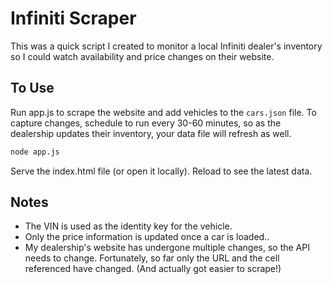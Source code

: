 # Infiniti Scraper

This was a quick script I created to monitor a local Infiniti dealer's inventory so I could watch availability and price changes on their website. 

## To Use

Run app.js to scrape the website and add vehicles to the ```cars.json``` file. To capture changes, schedule to run every 30-60 minutes, so as the dealership updates their inventory, your data file will refresh as well.

```bash
node app.js
```

Serve the index.html file (or open it locally). Reload to see the latest data. 

## Notes

* The VIN is used as the identity key for the vehicle.
* Only the price information is updated once a car is loaded..
* My dealership's website has undergone multiple changes, so the API needs to change. Fortunately, so far only the URL and the cell referenced have changed. (And actually got easier to scrape!)


